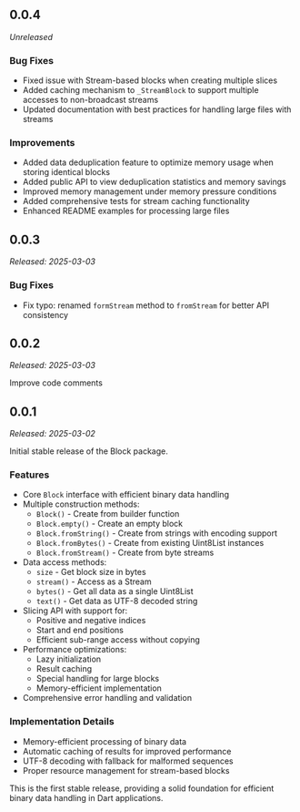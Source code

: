 ## 0.0.4

_Unreleased_

### Bug Fixes

- Fixed issue with Stream-based blocks when creating multiple slices
- Added caching mechanism to `_StreamBlock` to support multiple accesses to non-broadcast streams
- Updated documentation with best practices for handling large files with streams

### Improvements

- Added data deduplication feature to optimize memory usage when storing identical blocks
- Added public API to view deduplication statistics and memory savings
- Improved memory management under memory pressure conditions
- Added comprehensive tests for stream caching functionality
- Enhanced README examples for processing large files

## 0.0.3

_Released: 2025-03-03_

### Bug Fixes

- Fix typo: renamed `formStream` method to `fromStream` for better API consistency

## 0.0.2

_Released: 2025-03-03_

Improve code comments

## 0.0.1

_Released: 2025-03-02_

Initial stable release of the Block package.

### Features

- Core `Block` interface with efficient binary data handling
- Multiple construction methods:
  - `Block()` - Create from builder function
  - `Block.empty()` - Create an empty block
  - `Block.fromString()` - Create from strings with encoding support
  - `Block.fromBytes()` - Create from existing Uint8List instances
  - `Block.fromStream()` - Create from byte streams
- Data access methods:
  - `size` - Get block size in bytes
  - `stream()` - Access as a Stream<Uint8List>
  - `bytes()` - Get all data as a single Uint8List
  - `text()` - Get data as UTF-8 decoded string
- Slicing API with support for:
  - Positive and negative indices
  - Start and end positions
  - Efficient sub-range access without copying
- Performance optimizations:
  - Lazy initialization
  - Result caching
  - Special handling for large blocks
  - Memory-efficient implementation
- Comprehensive error handling and validation

### Implementation Details

- Memory-efficient processing of binary data
- Automatic caching of results for improved performance
- UTF-8 decoding with fallback for malformed sequences
- Proper resource management for stream-based blocks

This is the first stable release, providing a solid foundation for efficient binary data handling in Dart applications.
